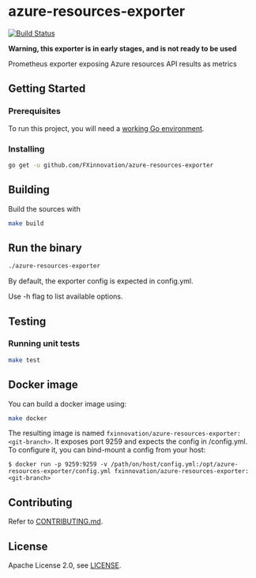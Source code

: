 # azure-resources-exporter
[![Build Status](https://travis-ci.org/FXinnovation/azure-resources-exporter.svg?branch=master)](https://travis-ci.org/FXinnovation/azure-resources-exporter)

**Warning, this exporter is in early stages, and is not ready to be used**

Prometheus exporter exposing Azure resources API results as metrics

## Getting Started

### Prerequisites

To run this project, you will need a [working Go environment](https://golang.org/doc/install).

### Installing

```bash
go get -u github.com/FXinnovation/azure-resources-exporter
```

## Building

Build the sources with

```bash
make build
```

## Run the binary

```bash
./azure-resources-exporter
```

By default, the exporter config is expected in config.yml.

Use -h flag to list available options.

## Testing

### Running unit tests

```bash
make test
```

## Docker image

You can build a docker image using:
```bash
make docker
```
The resulting image is named `fxinnovation/azure-resources-exporter:<git-branch>`.
It exposes port 9259 and expects the config in /config.yml. To configure it, you can bind-mount a config from your host: 
```
$ docker run -p 9259:9259 -v /path/on/host/config.yml:/opt/azure-resources-exporter/config.yml fxinnovation/azure-resources-exporter:<git-branch>
```

## Contributing

Refer to [CONTRIBUTING.md](https://github.com/FXinnovation/azure-resources-exporter/blob/master/CONTRIBUTING.md).

## License

Apache License 2.0, see [LICENSE](https://github.com/FXinnovation/azure-resources-exporter/blob/master/LICENSE).

